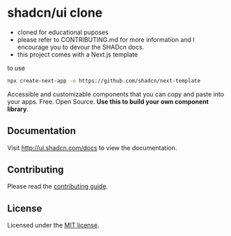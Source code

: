 # shadcn/ui clone

- cloned for educational puposes
- please refer to CONTRIBUTING.md for more information and I encourage you to devour the SHADcn docs.
- this project comes with a Next.js template 

to use
```bash
npx create-next-app -e https://github.com/shadcn/next-template
```

Accessible and customizable components that you can copy and paste into your apps. Free. Open Source. **Use this to build your own component library**.



## Documentation

Visit http://ui.shadcn.com/docs to view the documentation.

## Contributing

Please read the [contributing guide](/CONTRIBUTING.md).

## License

Licensed under the [MIT license](https://github.com/shadcn/ui/blob/main/LICENSE.md).

